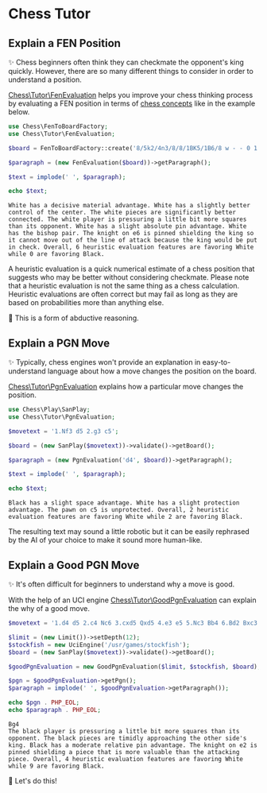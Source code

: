 # Chess Tutor

## Explain a FEN Position

✨ Chess beginners often think they can checkmate the opponent's king quickly. However, there are so many different things to consider in order to understand a position.

[Chess\Tutor\FenEvaluation](https://github.com/chesslablab/php-chess/blob/main/tests/unit/Tutor/FenEvaluationTest.php) helps you improve your chess thinking process by evaluating a FEN position in terms of [chess concepts](https://php-chess.docs.chesslablab.org/heuristics/) like in the example below.

```php
use Chess\FenToBoardFactory;
use Chess\Tutor\FenEvaluation;

$board = FenToBoardFactory::create('8/5k2/4n3/8/8/1BK5/1B6/8 w - - 0 1');

$paragraph = (new FenEvaluation($board))->getParagraph();

$text = implode(' ', $paragraph);

echo $text;
```

```text
White has a decisive material advantage. White has a slightly better control of the center. The white pieces are significantly better connected. The white player is pressuring a little bit more squares than its opponent. White has a slight absolute pin advantage. White has the bishop pair. The knight on e6 is pinned shielding the king so it cannot move out of the line of attack because the king would be put in check. Overall, 6 heuristic evaluation features are favoring White while 0 are favoring Black.
```

A heuristic evaluation is a quick numerical estimate of a chess position that suggests who may be better without considering checkmate. Please note that a heuristic evaluation is not the same thing as a chess calculation. Heuristic evaluations are often correct but may fail as long as they are based on probabilities more than anything else.

🎉 This is a form of abductive reasoning.

## Explain a PGN Move

✨ Typically, chess engines won't provide an explanation in easy-to-understand language about how a move changes the position on the board.

[Chess\Tutor\PgnEvaluation](https://github.com/chesslablab/php-chess/blob/main/tests/unit/Tutor/PgnEvaluationTest.php) explains how a particular move changes the position.

```php
use Chess\Play\SanPlay;
use Chess\Tutor\PgnEvaluation;

$movetext = '1.Nf3 d5 2.g3 c5';

$board = (new SanPlay($movetext))->validate()->getBoard();

$paragraph = (new PgnEvaluation('d4', $board))->getParagraph();

$text = implode(' ', $paragraph);

echo $text;
```

```text
Black has a slight space advantage. White has a slight protection advantage. The pawn on c5 is unprotected. Overall, 2 heuristic evaluation features are favoring White while 2 are favoring Black.
```

The resulting text may sound a little robotic but it can be easily rephrased by the AI of your choice to make it sound more human-like.

## Explain a Good PGN Move

✨ It's often difficult for beginners to understand why a move is good.

With the help of an UCI engine [Chess\Tutor\GoodPgnEvaluation](https://github.com/chesslablab/php-chess/blob/main/tests/unit/Tutor/GoodPgnEvaluationTest.php) can explain the why of a good move.

```php
$movetext = '1.d4 d5 2.c4 Nc6 3.cxd5 Qxd5 4.e3 e5 5.Nc3 Bb4 6.Bd2 Bxc3 7.Bxc3 exd4 8.Ne2';

$limit = (new Limit())->setDepth(12);
$stockfish = new UciEngine('/usr/games/stockfish');
$board = (new SanPlay($movetext))->validate()->getBoard();

$goodPgnEvaluation = new GoodPgnEvaluation($limit, $stockfish, $board);

$pgn = $goodPgnEvaluation->getPgn();
$paragraph = implode(' ', $goodPgnEvaluation->getParagraph());

echo $pgn . PHP_EOL;
echo $paragraph . PHP_EOL;
```

```text
Bg4
The black player is pressuring a little bit more squares than its opponent. The black pieces are timidly approaching the other side's king. Black has a moderate relative pin advantage. The knight on e2 is pinned shielding a piece that is more valuable than the attacking piece. Overall, 4 heuristic evaluation features are favoring White while 9 are favoring Black.
```

🎉 Let's do this!
